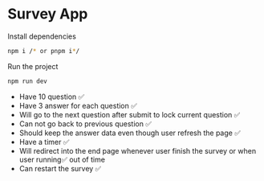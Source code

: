 # Survey App

Install dependencies

```bash
npm i /* or pnpm i*/
```

Run the project

```bash
npm run dev
```


+ Have 10 question ✅
+ Have 3 answer for each question ✅
+ Will go to the next question after submit to lock current question ✅
+ Can not go back to previous question ✅
+ Should keep the answer data even though user refresh the page ✅
+ Have a timer ✅
+ Will redirect into the end page whenever user finish the survey or when user running✅
out of time
+ Can restart the survey ✅
